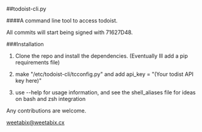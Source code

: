 ##todoist-cli.py

####A command line tool to access todoist.

All commits will start being signed with 71627D48.

###Installation

1. Clone the repo and install the dependencies. (Eventually Ill add a pip requirements file)

2. make "/etc/todoist-cli/tcconfig.py" and add api_key = "(Your todist API key here)"

3. use --help for usage information, and see the shell_aliases file for ideas on bash and zsh integration

Any contributions are welcome.

weetabix@weetabix.cx
